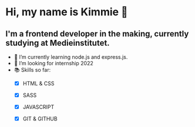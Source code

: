 # Hi, my name is Kimmie 👋

## I'm a frontend developer in the making, currently studying at Medieinstitutet.
- 🌱 I’m currently learning node.js and express.js.
- 👯 I’m looking for internship 2022
- 📚 Skills so far:
     -[x] HTML & CSS 
     -[x] SASS 
     -[x] JAVASCRIPT
     -[x] GIT & GITHUB
      
      
